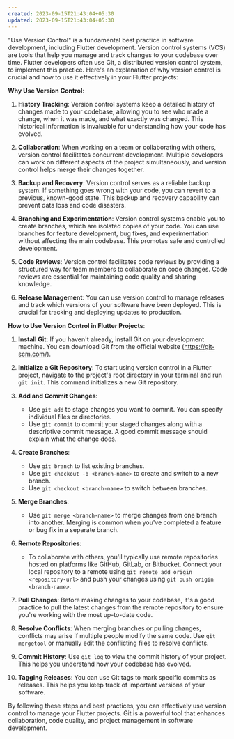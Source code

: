 ```yaml
---
created: 2023-09-15T21:43:04+05:30
updated: 2023-09-15T21:43:04+05:30
---
```

"Use Version Control" is a fundamental best practice in software development, including Flutter development. Version control systems (VCS) are tools that help you manage and track changes to your codebase over time. Flutter developers often use Git, a distributed version control system, to implement this practice. Here's an explanation of why version control is crucial and how to use it effectively in your Flutter projects:

**Why Use Version Control**:

1. **History Tracking**: Version control systems keep a detailed history of changes made to your codebase, allowing you to see who made a change, when it was made, and what exactly was changed. This historical information is invaluable for understanding how your code has evolved.

2. **Collaboration**: When working on a team or collaborating with others, version control facilitates concurrent development. Multiple developers can work on different aspects of the project simultaneously, and version control helps merge their changes together.

3. **Backup and Recovery**: Version control serves as a reliable backup system. If something goes wrong with your code, you can revert to a previous, known-good state. This backup and recovery capability can prevent data loss and code disasters.

4. **Branching and Experimentation**: Version control systems enable you to create branches, which are isolated copies of your code. You can use branches for feature development, bug fixes, and experimentation without affecting the main codebase. This promotes safe and controlled development.

5. **Code Reviews**: Version control facilitates code reviews by providing a structured way for team members to collaborate on code changes. Code reviews are essential for maintaining code quality and sharing knowledge.

6. **Release Management**: You can use version control to manage releases and track which versions of your software have been deployed. This is crucial for tracking and deploying updates to production.

**How to Use Version Control in Flutter Projects**:

1. **Install Git**: If you haven't already, install Git on your development machine. You can download Git from the official website (https://git-scm.com/).

2. **Initialize a Git Repository**: To start using version control in a Flutter project, navigate to the project's root directory in your terminal and run `git init`. This command initializes a new Git repository.

3. **Add and Commit Changes**:
   - Use `git add` to stage changes you want to commit. You can specify individual files or directories.
   - Use `git commit` to commit your staged changes along with a descriptive commit message. A good commit message should explain what the change does.

4. **Create Branches**:
   - Use `git branch` to list existing branches.
   - Use `git checkout -b <branch-name>` to create and switch to a new branch.
   - Use `git checkout <branch-name>` to switch between branches.

5. **Merge Branches**:
   - Use `git merge <branch-name>` to merge changes from one branch into another. Merging is common when you've completed a feature or bug fix in a separate branch.

6. **Remote Repositories**:
   - To collaborate with others, you'll typically use remote repositories hosted on platforms like GitHub, GitLab, or Bitbucket. Connect your local repository to a remote using `git remote add origin <repository-url>` and push your changes using `git push origin <branch-name>`.

7. **Pull Changes**: Before making changes to your codebase, it's a good practice to pull the latest changes from the remote repository to ensure you're working with the most up-to-date code.

8. **Resolve Conflicts**: When merging branches or pulling changes, conflicts may arise if multiple people modify the same code. Use `git mergetool` or manually edit the conflicting files to resolve conflicts.

9. **Commit History**: Use `git log` to view the commit history of your project. This helps you understand how your codebase has evolved.

10. **Tagging Releases**: You can use Git tags to mark specific commits as releases. This helps you keep track of important versions of your software.

By following these steps and best practices, you can effectively use version control to manage your Flutter projects. Git is a powerful tool that enhances collaboration, code quality, and project management in software development.